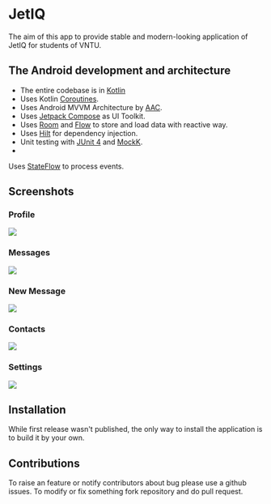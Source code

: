 # JetIQ

The aim of this app to provide stable and modern-looking application of JetIQ for students of VNTU.

## The Android development and architecture

* The entire codebase is in [Kotlin](https://kotlinlang.org/)
* Uses Kotlin [Coroutines](https://kotlinlang.org/docs/reference/coroutines/coroutines-guide.html).
* Uses Android MVVM Architecture
  by [AAC](https://developer.android.com/topic/libraries/architecture/).
* Uses [Jetpack Compose](https://developer.android.com/jetpack/compose) as UI Toolkit.
* Uses [Room](https://developer.android.com/training/data-storage/room)
  and [Flow](https://kotlinlang.org/docs/flow.html) to store and load data with reactive way.
* Uses [Hilt](https://developer.android.com/training/dependency-injection/hilt-android) for
  dependency injection.
* Unit testing with [JUnit 4](https://junit.org/junit4/) and [MockK](https://mockk.io).
*
Uses [StateFlow](https://kotlin.github.io/kotlinx.coroutines/kotlinx-coroutines-core/kotlinx.coroutines.flow/-state-flow/)
to process events.

## Screenshots

### Profile

![](./img/profile.png)

### Messages

![](./img/messages.png)

### New Message

![](./img/new_message.png)

### Contacts

![](./img/contacts.png)

### Settings

![](./img/settings.png)

## Installation

While first release wasn't published, the only way to install the application is to build it by your
own.

## Contributions

To raise an feature or notify contributors about bug please use a github issues. To modify or fix
something fork repository and do pull request.
